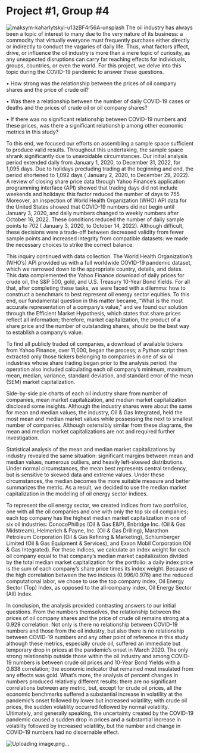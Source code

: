 # Project #1, Group #4
![maksym-kaharlytskyi-u13zBF4r56A-unsplash](https://github.com/SIWhang213/Project-1-group-4/assets/137141385/500f11cf-8bc1-478b-837d-383e914413e9)
The oil industry has always been a topic of interest to many due to the very nature of its business: a commodity that virtually everyone must frequently purchase either directly or indirectly to conduct the vagaries of daily life.  Thus, what factors affect, drive, or influence the oil industry is more than a mere topic of curiosity, as any unexpected disruptions can carry far reaching effects for individuals, groups, countries, or even the world.  For this project, we delve into this topic during the COVID-19 pandemic to answer these questions.

•	How strong was the relationship between the prices of oil company shares and the price of crude oil?

•	Was there a relationship between the number of daily COVID-19 cases or deaths and the prices of crude oil or oil company shares?

•	If there was no significant relationship between COVID-19 numbers and these prices, was there a significant relationship among other economic metrics in this study?

To this end, we focused our efforts on assembling a sample space sufficient to produce valid results.  Throughout this undertaking, the sample space shrank significantly due to unavoidable circumstances.  Our initial analysis period extended daily from January 1, 2020, to December 31, 2022, for 1,095 days.  Due to holidays precluding trading at the beginning and end, the period shortened to 1,092 days ( January 2, 2020, to December 29, 2022).  A review of closing share price data through Yahoo Finance’s application programming interface (API) showed that trading days did not include weekends and holidays: this factor reduced the number of days to 755.  Moreover, an inspection of World Health Organization (WHO) API data for the United States showed that COVID-19 numbers did not begin until January 3, 2020, and daily numbers changed to weekly numbers after October 16, 2022.  These conditions reduced the number of daily sample points to 702 ( January 3, 2020, to October 14, 2022).  Although difficult, these decisions were a trade-off between decreased validity from fewer sample points and increased integrity from compatible datasets: we made the necessary choices to strike the correct balance.

This inquiry continued with data collection.  The World Health Organization’s (WHO’s) API provided us with a full worldwide COVID-19 pandemic dataset, which we narrowed down to the appropriate country, details, and dates.  This data complemented the Yahoo Finance download of daily prices for crude oil, the S&P 500, gold, and U.S. Treasury 10-Year Bond Yields.  For all that, after completing these tasks, we were faced with a dilemma: how to construct a benchmark to best represent oil energy sector equities.  To this end, our fundamental question in this matter became, “What is the most accurate representation of a company’s value,” and we found our solution through the Efficient Market Hypothesis, which states that share prices reflect all information; therefore, market capitalization, the product of a share price and the number of outstanding shares, should be the best way to establish a company’s value.  

To find all publicly traded oil companies, a download of available tickers from Yahoo Finance, over 11,000, began the process; a Python script then extracted only those tickers belonging to companies in one of six oil industries whose share trading began prior to the analysis period: the operation also included calculating each oil company’s minimum, maximum, mean, median, variance, standard deviation, and standard error of the mean (SEM) market capitalization.  

Side-by-side pie charts of each oil industry share from number of companies, mean market capitalization, and median market capitalization disclosed some insights.  Although the industry shares were about the same for mean and median values, the industry, Oil & Gas Integrated, held the most mean and median market values while possessing  the next to smallest number of companies.  Although ostensibly similar from these diagrams, the mean and median market capitalizations are not and required further investigation.

Statistical analysis of the mean and median market capitalizations by industry revealed the same situation: significant margins between mean and median values, numerous outliers, and heavily left-skewed distributions.  Under normal circumstances, the mean best represents central tendency, but is sensitive to skewed data and extreme values.  Under these circumstances, the median becomes the more suitable measure and better summarizes the metric.  As a result, we decided to use the median market capitalization in the modeling of oil energy sector indices.  

To represent the oil energy sector, we created indices from two portfolios, one with all the oil companies and one with only the top six oil companies; each top company has the highest median market capitalization in one of six oil industries: ConocoPhillips (Oil & Gas E&P), Enbridge Inc. (Oil & Gas Midstream), Helmerich & Payne, Inc. (Oil & Gas Drilling), Marathon Petroleum Corporation (Oil & Gas Refining & Marketing), Schlumberger Limited (Oil & Gas Equipment & Services), and Exxon Mobil Corporation (Oil & Gas Integrated).  For these indices, we calculate an index weight for each oil company equal to that company’s median market capitalization divided by the total median market capitalization for the portfolio: a daily index price is the sum of each company’s share price times its index weight.  Because of the high correlation between the two indices (0.996/0.976) and the reduced computational labor, we chose to use the top company index, Oil Energy Sector (Top) Index, as opposed to the all-company index, Oil Energy Sector (All) Index.

In conclusion, the analysis provided contrasting answers to our initial questions.  From the numbers themselves, the relationship between the prices of oil company shares and the price of crude oil remains strong at a 0.929 correlation.  Not only is there no relationship between COVID-19 numbers and those from the oil industry, but also there is no relationship between COVID-19 numbers and any other point of reference in this study although these metrics, especially crude oil, suffered an immediate but temporary drop in prices at the pandemic’s onset in March 2020.  The only strong relationship outside those within the oil industry and among COVID-19 numbers is between crude oil prices and 10-Year Bond Yields with a 0.838 correlation; the economic indicator that remained most insulated from any effects was gold.  What’s more, the analysis of percent changes in numbers produced relatively different results: there are no significant correlations between any metric, but, except for crude oil prices, all the economic benchmarks suffered a substantial increase in volatility at the pandemic’s onset followed by lower but increased volatility; with crude oil prices, the sudden volatility occurred followed by normal volatility.  Ultimately, and generally speaking, the uncertainty created by the COVID-19 pandemic caused a sudden drop in prices and a substantial increase in volatility followed by increased volatility, but the number and change in COVID-19 numbers had no discernable effect.

![Uploading image.png…]()
